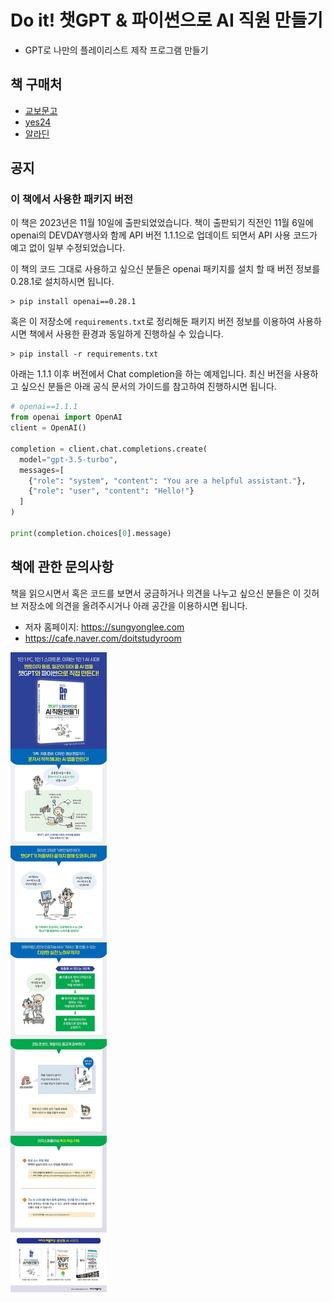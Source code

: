 # Do it! 챗GPT & 파이썬으로 AI 직원 만들기
- GPT로 나만의 플레이리스트 제작 프로그램 만들기

## 책 구매처
- [교보문고](https://product.kyobobook.co.kr/detail/S000210892321)
- [yes24](https://www.yes24.com/Product/Goods/123278667)
- [알라딘](https://www.aladin.co.kr/shop/wproduct.aspx?ItemId=327940197)

## 공지
### 이 책에서 사용한 패키지 버전

이 책은 2023년은 11월 10일에 출판되었었습니다. 책이 출판되기 직전인 11월 6일에 openai의 DEVDAY행사와 함께 API 버전 1.1.1으로 업데이트 되면서 API 사용 코드가 예고 없이 일부 수정되었습니다. 

이 책의 코드 그대로 사용하고 싶으신 분들은 openai 패키지를 설치 할 때 버전 정보를 0.28.1로 설치하시면 됩니다. 

```terminal
> pip install openai==0.28.1
```
혹은 이 저장소에 `requirements.txt`로 정리해둔 패키지 버전 정보를 이용하여 사용하시면 책에서 사용한 환경과 동일하게 진행하실 수 있습니다. 
```terminal
> pip install -r requirements.txt
```


아래는 1.1.1 이후 버전에서 Chat completion을 하는 예제입니다. 최신 버전을 사용하고 싶으신 분들은 아래 공식 문서의 가이드를 참고하여 진행하시면 됩니다. 
```python
# openai==1.1.1
from openai import OpenAI
client = OpenAI()

completion = client.chat.completions.create(
  model="gpt-3.5-turbo",
  messages=[
    {"role": "system", "content": "You are a helpful assistant."},
    {"role": "user", "content": "Hello!"}
  ]
)

print(completion.choices[0].message)

```

## 책에 관한 문의사항
책을 읽으시면서 혹은 코드를 보면서 궁금하거나 의견을 나누고 싶으신 분들은 이 깃허브 저장소에 의견을 올려주시거나 아래 공간을 이용하시면 됩니다. 
- 저자 홈페이지: https://sungyonglee.com 
- https://cafe.naver.com/doitstudyroom 



![책](.\readme_imgs\i9791163035237.jpg)
